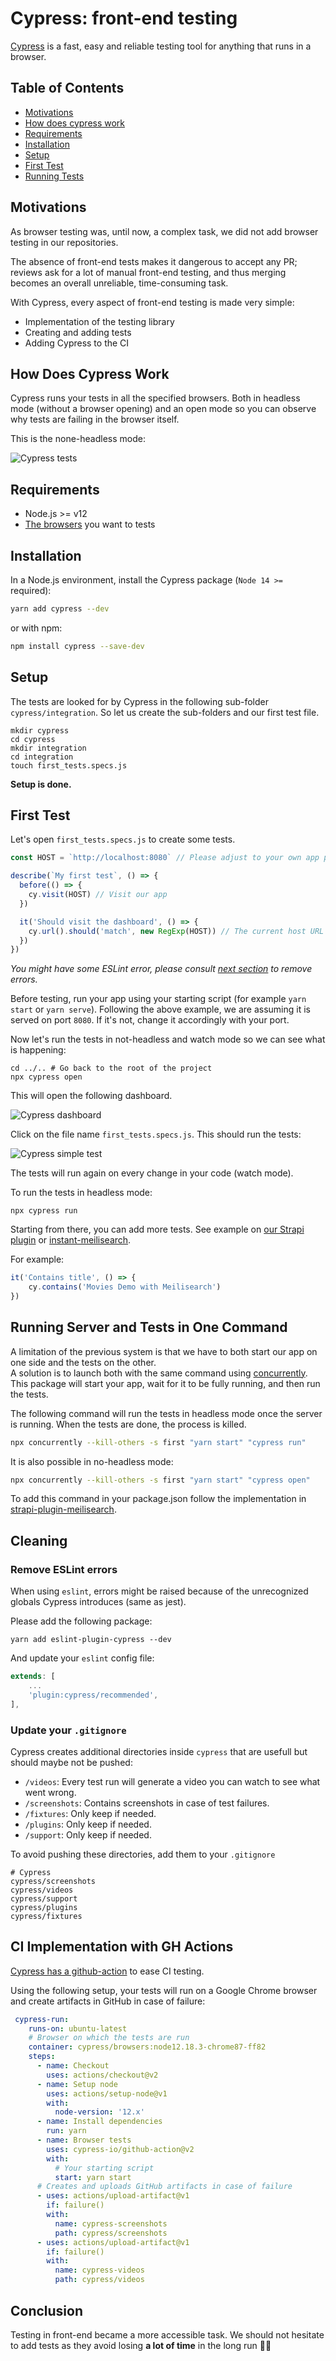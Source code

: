 # Cypress: front-end testing

[Cypress](https://www.cypress.io/) is a fast, easy and reliable testing tool for anything that runs in a browser.

## Table of Contents
- [Motivations](#-motivations)
- [How does cypress work](#-how-does-cypress-work)
- [Requirements](#-requirements)
- [Installation](#-installation)
- [Setup](#-setup)
- [First Test](#-first-test)
- [Running Tests](#-first-test)

## Motivations

As browser testing was, until now, a complex task, we did not add browser testing in our repositories.

The absence of front-end tests makes it dangerous to accept any PR; reviews ask for a lot of manual front-end testing, and thus merging becomes an overall unreliable, time-consuming task.

With Cypress, every aspect of front-end testing is made very simple:

- Implementation of the testing library
- Creating and adding tests
- Adding Cypress to the CI

## How Does Cypress Work

Cypress runs your tests in all the specified browsers. Both in headless mode (without a browser opening) and an open mode so you can observe why tests are failing in the browser itself.

This is the none-headless mode:

![Cypress tests](../assets/gifs/cypress.gif)

## Requirements

- Node.js >= v12
- [The browsers](https://docs.cypress.io/guides/guides/launching-browsers) you want to tests

## Installation

In a Node.js environment, install the Cypress package (`Node 14 >=` required):

```bash
yarn add cypress --dev
```

or with npm:

```bash
npm install cypress --save-dev
```

## Setup

The tests are looked for by Cypress in the following sub-folder `cypress/integration`. So let us create the sub-folders and our first test file.

```
mkdir cypress
cd cypress
mkdir integration
cd integration
touch first_tests.specs.js
```

**Setup is done.**

## First Test

Let's open `first_tests.specs.js` to create some tests.

```js
const HOST = `http://localhost:8080` // Please adjust to your own app port

describe(`My first test`, () => {
  before(() => {
    cy.visit(HOST) // Visit our app
  })

  it('Should visit the dashboard', () => {
    cy.url().should('match', new RegExp(HOST)) // The current host URL
  })
})
```

_You might have some ESLint error, please consult [next section](#cleaning) to remove errors._

Before testing, run your app using your starting script (for example `yarn start` or `yarn serve`). Following the above example, we are assuming it is served on port `8080`. If it's not, change it accordingly with your port.

Now let's run the tests in not-headless and watch mode so we can see what is happening:

```
cd ../.. # Go back to the root of the project
npx cypress open
```

This will open the following dashboard.

![Cypress dashboard](../assets/screenshots/dashboard.png)

Click on the file name `first_tests.specs.js`. This should run the tests:

![Cypress simple test](../assets/gifs/simple_test.gif)

The tests will run again on every change in your code (watch mode).

To run the tests in headless mode:
```
npx cypress run
```

Starting from there, you can add more tests. See example on [our Strapi plugin](https://github.com/meilisearch/strapi-plugin-meilisearch/blob/main/cypress/integration/ui_spec.js) or [instant-meilisearch](https://github.com/meilisearch/meilisearch-js-plugins/blob/main/playgrounds/local-react/cypress/integration/search-ui.spec.js).

For example:
```js
it('Contains title', () => {
    cy.contains('Movies Demo with Meilisearch')
})
```

## Running Server and Tests in One Command

A limitation of the previous system is that we have to both start our app on one side and the tests on the other.<br>
A solution is to launch both with the same command using [concurrently](https://www.npmjs.com/package/concurrently).<br>
This package will start your app, wait for it to be fully running, and then run the tests.

The following command will run the tests in headless mode once the server is running. When the tests are done, the process is killed.

```bash
npx concurrently --kill-others -s first "yarn start" "cypress run"
```

It is also possible in no-headless mode:

```bash
npx concurrently --kill-others -s first "yarn start" "cypress open"
```

To add this command in your package.json follow the implementation in [strapi-plugin-meilisearch](https://github.com/meilisearch/strapi-plugin-meilisearch/blob/main/package.json).

## Cleaning

### Remove ESLint errors

When using `eslint`, errors might be raised because of the unrecognized globals Cypress introduces (same as jest).

Please add the following package:

```
yarn add eslint-plugin-cypress --dev
```

And update your `eslint` config file:

```js
extends: [
    ...
    'plugin:cypress/recommended',
],
```

### Update your `.gitignore`

Cypress creates additional directories inside `cypress` that are usefull but should maybe not be pushed:

- `/videos`: Every test run will generate a video you can watch to see what went wrong.
- `/screenshots`: Contains screenshots in case of test failures.
- `/fixtures`: Only keep if needed.
- `/plugins`: Only keep if needed.
- `/support`: Only keep if needed.

To avoid pushing these directories, add them to your `.gitignore`

```
# Cypress
cypress/screenshots
cypress/videos
cypress/support
cypress/plugins
cypress/fixtures
```

## CI Implementation with GH Actions

[Cypress has a github-action](https://github.com/cypress-io/github-action) to ease CI testing.

Using the following setup, your tests will run on a Google Chrome browser and create artifacts in GitHub in case of failure:
```yml
 cypress-run:
    runs-on: ubuntu-latest
    # Browser on which the tests are run
    container: cypress/browsers:node12.18.3-chrome87-ff82
    steps:
      - name: Checkout
        uses: actions/checkout@v2
      - name: Setup node
        uses: actions/setup-node@v1
        with:
          node-version: '12.x'
      - name: Install dependencies
        run: yarn
      - name: Browser tests
        uses: cypress-io/github-action@v2
        with:
          # Your starting script
          start: yarn start
      # Creates and uploads GitHub artifacts in case of failure
      - uses: actions/upload-artifact@v1
        if: failure()
        with:
          name: cypress-screenshots
          path: cypress/screenshots
      - uses: actions/upload-artifact@v1
        if: failure()
        with:
          name: cypress-videos
          path: cypress/videos
```

## Conclusion

Testing in front-end became a more accessible task. We should not hesitate to add tests as they avoid losing **a lot of time** in the long run 🏃‍♀️
